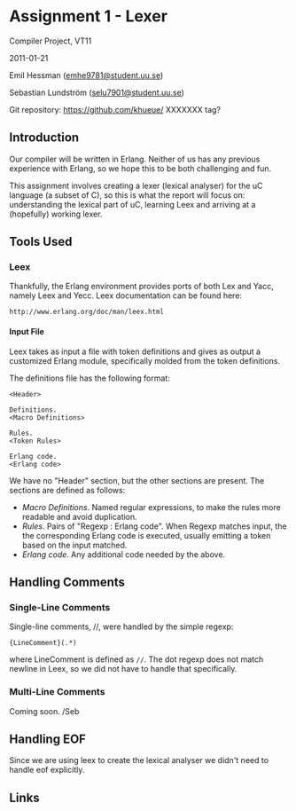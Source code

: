 # Assignment 1 - Lexer

Compiler Project, VT11

2011-01-21

Emil Hessman (emhe9781@student.uu.se)

Sebastian Lundström (selu7901@student.uu.se)

Git repository: https://github.com/khueue/ XXXXXXX tag?

## Introduction

Our compiler will be written in Erlang. Neither of us has any previous
experience with Erlang, so we hope this to be both challenging and fun.

This assignment involves creating a lexer (lexical analyser) for the uC
language (a subset of C), so this is what the report will focus on:
understanding the lexical part of uC, learning Leex and arriving at a
(hopefully) working lexer.

## Tools Used

### Leex

Thankfully, the Erlang environment provides ports of both Lex and Yacc, namely
Leex and Yecc. Leex documentation can be found here:

    http://www.erlang.org/doc/man/leex.html

#### Input File

Leex takes as input a file with token definitions and gives as output a
customized Erlang module, specifically molded from the token definitions.

The definitions file has the following format:

    <Header>

    Definitions.
    <Macro Definitions>

    Rules.
    <Token Rules>

    Erlang code.
    <Erlang code>

We have no "Header" section, but the other sections are present. The sections
are defined as follows:

 * _Macro Definitions_. Named regular expressions, to make the rules more
   readable and avoid duplication.
 * _Rules_. Pairs of "Regexp : Erlang code". When Regexp matches input, the
   the corresponding Erlang code is executed, usually emitting a token based
   on the input matched.
 * _Erlang code_. Any additional code needed by the above.

## Handling Comments

### Single-Line Comments

Single-line comments, //, were handled by the simple regexp:

    {LineComment}(.*)

where LineComment is defined as `//`. The dot regexp does not match newline in
Leex, so we did not have to handle that specifically.

### Multi-Line Comments 

Coming soon. /Seb

## Handling EOF

Since we are using leex to create the lexical analyser we didn't need to handle eof explicitly. 

## Links


